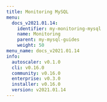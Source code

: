 ```yaml
---
title: Monitoring MySQL
menu:
  docs_v2021.01.14:
    identifier: my-monitoring-mysql
    name: Monitoring
    parent: my-mysql-guides
    weight: 50
menu_name: docs_v2021.01.14
info:
  autoscaler: v0.1.0
  cli: v0.16.0
  community: v0.16.0
  enterprise: v0.3.0
  installer: v0.16.0
  version: v2021.01.14
---
```


